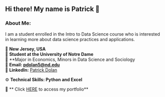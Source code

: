 ## Hi there! My name is Patrick 👋

### About Me: 

  I am a student enrolled in the Intro to Data Science course who is interested in learning more about data science practices and applications.

  📍 **New Jersey, USA**   
  🏫 **Student at the University of Notre Dame**   
  📝 **Major in Economics, Minors in Data Science and Sociology   
  📧 **Email: pdolan5@nd.edu**    
  🔗 **LinkedIn:** [Patrick Dolan](www.linkedin.com/in/patrick-dolan-7923412a9)    

  ⚙️ **Technical Skills: Python and Excel**

  📁 ** Click [HERE]() to access my portfolio**

<!--
**pdolan32/pdolan32** is a ✨ _special_ ✨ repository because its `README.md` (this file) appears on your GitHub profile.

Here are some ideas to get you started:

- 🔭 I’m currently working on ...
- 🌱 I’m currently learning ...
- 👯 I’m looking to collaborate on ...
- 🤔 I’m looking for help with ...
- 💬 Ask me about ...
- 📫 How to reach me: ...
- 😄 Pronouns: ...
- ⚡ Fun fact: ...
-->
